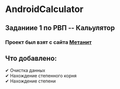 # AndroidCalculator

<h2>Заданиие 1 по РВП -- Кальулятор</h2>
<h3>Проект был взят с сайта <a href="https://metanit.com/java/android/4.13.php">Метанит</a>
</h3>
<h2>Что добавлено:</h2>
  <p>
  ✔ Очистка данных <br>
  ✔ Нахождение степенного корня <br>
  ✔ Нахождение степени <br>
  </p>
